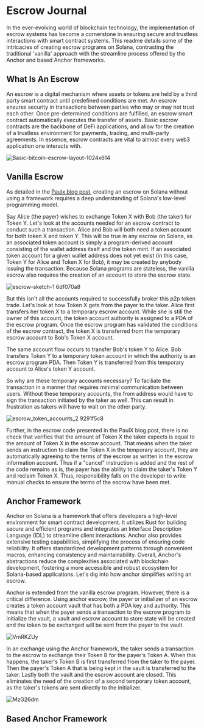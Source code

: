 # Escrow Journal

In the ever-evolving world of blockchain technology, the implementation of escrow systems has become a cornerstone in ensuring secure and trustless interactions with smart contract systems. This readme details some of the intricacies of creating escrow programs on Solana, contrasting the traditional 'vanilla' approach with the streamline process offered by the Anchor and based Anchor frameworks. 

## What Is An Escrow

An escrow is a digital mechanism where assets or tokens are held by a third party smart contract until predefined conditions are met. An escrow ensures security in transactions between parties who may or may not trust each other. Once pre-determined conditions are fulfilled, an escrow smart contract automatically executes the transfer of assets. Basic escrow contracts are the backbone of DeFi applications, and allow for the creation of a trustless environment for payments, trading, and multi-party agreements. In essence, escrow contracts are vital to almost every web3 application one interacts with. 

![Basic-bitcoin-escrow-layout-1024x614](https://github.com/jhuhnke/escrow-journal-jessicahuhnke-solanaq4/assets/91915469/01782548-d1bc-422e-acff-2d4baad17841)

## Vanilla Escrow 

As detailed in the [Paulx blog post](https://paulx.dev/blog/2021/01/14/programming-on-solana-an-introduction/#intro-motivation), creating an escrow on Solana without using a framework requires a deep understanding of Solana's low-level programming model. 

Say Alice (the payer) wishes to exchange Token X with Bob (the taker) for Token Y. Let's look at the accounts needed for an escrow contract to conduct such a transaction. Alice and Bob will both need a token account for both token X and token Y. This will be true in any escrow on Solana, as an associated token account is simply a program-derived account consisting of the wallet address itself and the token mint. If an associated token account for a given wallet address does not yet exist (in this case, Token Y for Alice and Token X for Bob), it may be created by anybody issuing the transaction. Because Solana programs are stateless, the vanilla escrow also requires the creation of an account to store the escrow state.    

![escrow-sketch-1 6df070a8](https://github.com/jhuhnke/escrow-journal-jessicahuhnke-solanaq4/assets/91915469/35f4abf0-5363-4514-b31e-2a5f35022227)

But this isn't all the accounts required to successfully broker this p2p token trade. Let's look at how Token X gets from the payer to the taker. Alice first transfers her token X to a temporary escrow account. While she is still the owner of this account, the token account authority is assigned to a PDA of the escrow program. Once the escrow program has validated the conditions of the escrow contract, the token X is transferred from the temporary escrow account to Bob's Token X account. 

The same account flow occurs to transfer Bob's token Y to Alice. Bob transfers Token Y to a temporary token account in which the authority is an escrow program PDA. Then Token Y is transferred from this temporary account to Alice's token Y account. 

So why are these temporary accounts necessary? To faciliate the transaction in a manner that requires minimal communication between users. Without these temporary accounts, the from address would have to sign the transaction initiated by the taker as well. This can result in frustration as takers will have to wait on the other party.     

![escrow_token_accounts_2 9291f5c8](https://github.com/jhuhnke/escrow-journal-jessicahuhnke-solanaq4/assets/91915469/c27fab0d-856a-4614-973a-02efabb903e3)

Further, in the escrow code presented in the PaulX blog post, there is no check that verifies that the amount of Token X the taker expects is equal to the amount of Token X in the escrow account. That means when the taker sends an instruction to claim the Token X in the temporary account, they are automatically agreeing to the terms of the escrow as written in the escrow information account. Thus if a "cancel" instruction is added and the rest of the code remains as is, the payer has the ability to claim the taker's Token Y and reclaim Token X. Thus, responsibility falls on the developer to write manual checks to ensure the terms of the escrow have been met.  

## Anchor Framework 

Anchor on Solana is a framework that offers developers a high-level environment for smart contract development. It utilizes Rust for building secure and efficient programs and integrates an Interface Description Language (IDL) to streamline client interactions. Anchor also provides extensive testing capabilities, simplifying the process of ensuring code reliability. It offers standardized development patterns through convenient macros, enhancing consistency and maintainability. Overall, Anchor's abstractions reduce the complexities associated with blockchain development, fostering a more accessible and robust ecosystem for Solana-based applications. Let's dig into how anchor simplifies writing an escrow. 

Anchor is extended from the vanilla escrow program. However, there is a critical difference. Using anchor escrow, the payer or initializer of an escrow creates a token account vault that has both a PDA key and authority. This means that when the payer sends a transaction to the escrow program to initialize the vault, a vault and escrow account to store state will be created and the token to be exchanged will be sent from the payer to the vault. 

![VmRKZUy](https://github.com/jhuhnke/escrow-journal-jessicahuhnke-solanaq4/assets/91915469/7415c90d-205a-4d17-b162-62015b2942a6)

In an exchange using the Anchor framework, the taker sends a transaction to the escrow to exchange their Token B for the payer's Token A. When this happens, the taker's Token B is first transferred from the taker to the payer. Then the payer's Token A that is being kept in the vault is transferred to the taker. Lastly both the vault and the escrow account are closed. This eliminates the need of the creation of a second temporary token account, as the taker's tokens are sent directly to the initializer. 

![MzG26dm](https://github.com/jhuhnke/escrow-journal-jessicahuhnke-solanaq4/assets/91915469/7bbe0949-0330-4792-8ddd-ea5dd33cee6f)


## Based Anchor Framework 
